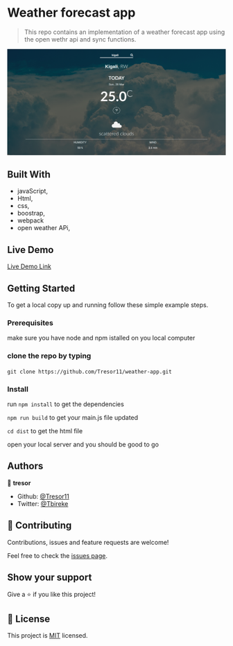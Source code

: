 # Weather forecast app

> This repo contains an implementation of a weather forecast app using the open wethr api and sync functions.

![screenshot](./shoot.png)

## Built With

- javaScript,
- Html,
- css,
- boostrap,
- webpack
- open weather APi,

## Live Demo

[Live Demo Link](https://rawcdn.githack.com/Tresor11/weather-app/42f92f7393aa2b5b8264a361cdb0dcd11dd5c871/dist/index.html)


## Getting Started

To get a local copy up and running follow these simple example steps.

### Prerequisites
make sure you have node and npm istalled on you local computer
### clone the repo by typing
```git clone https://github.com/Tresor11/weather-app.git```
### Install
run 
```npm install```
to get the dependencies

```npm run build```
to get your main.js file updated

```cd dist```
to get the html file

open your local server and you should be good to go

## Authors

👤 **tresor**

- Github: [@Tresor11](https://github.com/Tresor11)
- Twitter: [@Tbireke](https://twitter.com/Tbireke)

## 🤝 Contributing

Contributions, issues and feature requests are welcome!

Feel free to check the [issues page](issues/).

## Show your support

Give a ⭐️ if you like this project!

## 📝 License

This project is [MIT](lic.url) licensed.
